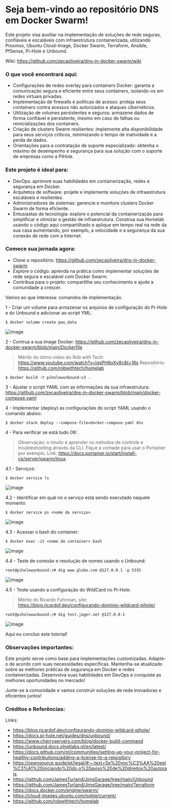 
# Seja bem-vindo ao repositório DNS em Docker Swarm!

Este projeto visa auxiliar na implementação de soluções de rede seguras, confiáveis e escaláveis com infraestrutura containerizada, utilizando Proxmox, Ubuntu Cloud-Image, Docker Swarm, Terraform, Ansible, PfSense, Pi-Hole e Unbound.

Wiki: https://github.com/zecaoliveira/dns-in-docker-swarm/wiki

### O que você encontrará aqui:

- Configurações de redes overlay para containers Docker: garanta a comunicação segura e eficiente entre seus containers, isolando-os em redes virtuais privadas.
- Implementação de firewalls e políticas de acesso: proteja seus containers contra acessos não autorizados e ataques cibernéticos.
- Utilização de volumes persistentes e seguros: armazene dados de forma confiável e persistente, mesmo em caso de falhas ou reinicializações dos containers.
- Criação de clusters Swarm resilientes: implemente alta disponibilidade para seus serviços críticos, minimizando o tempo de inatividade e a perda de dados.
- Orientações para a contratação de suporte especializado: obtenha o máximo de desempenho e segurança para sua solução com o suporte de empresas como a PiHole.

### Este projeto é ideal para:

- DevOps: aprimore suas habilidades em containerização, redes e segurança em Docker.
- Arquitetos de software: projete e implemente soluções de infraestrutura escaláveis e resilientes.
- Administradores de sistemas: gerencie e monitore clusters Docker Swarm de forma eficiente.
- Entusiastas de tecnologia: explore o potencial da containerização para simplificar e otimizar a gestão de infraestrutura. Construa sua Homelab usando o código aqui compartilhado e aplique em tempo real na rede da sua casa aumentando, por exemplo, a velocidade e a segurança da sua conexão de rede com a Internet.

### Comece sua jornada agora:

- Clone o repositório: https://github.com/zecaoliveira/dns-in-docker-swarm
- Explore o código: aprenda na prática como implementar soluções de rede segura e escalável com Docker Swarm.
- Contribua para o projeto: compartilhe seu conhecimento e ajude a comunidade a crescer.

Vamos ao que interessa: comandos de implementação.

1 - Criar um volume para armazenar os arquivos de configuração do Pi-Hole e do Unbound e adicionar ao script YML:
```
$ docker volume create pwu_data
```
![image](https://github.com/zecaoliveira/dns-in-docker-swarm/assets/42525959/3b8b3df0-4c26-46c2-9a5b-6c260c5e7051)

2 - Contrua a sua image Docker: https://github.com/zecaoliveira/dns-in-docker-swarm/blob/main/Dockerfile

> Mérito do ótimo vídeo do Rob with Tech: https://www.youtube.com/watch?v=IqsPH6oXy8c&t=16s
> Repositório: https://github.com/robwithtech/homelab

```
$ docker build -t piholewunbound:v3 .
```
3 - Ajustar o script YAML com as informações da sua infraestrutura: https://github.com/zecaoliveira/dns-in-docker-swarm/blob/main/docker-compose.yaml

4 - Implementar (deploy) as configurações do script YAML usando o comando abaixo:
```
$ docker stack deploy --compose-file=docker-compose.yaml dns
```
4 - Para verificar se está tudo OK:

> Observação: o intuito é aprender os métodos de controle e troubleshooting através da CLI. Fique a vontade para usar o Portainer por exemplo.
> Link: https://docs.portainer.io/start/install-ce/server/swarm/linux

4.1 - Serviços:
```
$ docker service ls
```
![image](https://github.com/zecaoliveira/dns-in-docker-swarm/assets/42525959/84203ab6-4e32-4ebb-8849-ef066e6797ef)

4.2 - Identificar em qual nó o serviço está sendo executado naquele momento
```
$ docker service ps <nome do serviço>
```
![image](https://github.com/zecaoliveira/dns-in-docker-swarm/assets/42525959/1146229f-f9a0-4b83-8d66-e02336d6f5ec)

4.3 - Acessar o bash do container:
```
$ docker exec -it <nome do container> bash
```
![image](https://github.com/zecaoliveira/dns-in-docker-swarm/assets/42525959/3ba30924-080f-4c57-b754-fd4823871a39)

4.4 - Teste de conexão e resolução de nomes usando o Unbound:
```
root@piholewunbound:/# dig www.globo.com @127.0.0.1 -p 5335
```

![image](https://github.com/zecaoliveira/dns-in-docker-swarm/assets/42525959/a2b60c72-1217-4630-b36c-f7391a7de071)

4.5 - Teste usando a configuração do WildCard no Pi-Hole:
> Mérito do Ricardo Fuhrman, site: https://blog.ricardof.dev/configurando-dominio-wildcard-pihole/
```
root@piholewunbound:/# dig test.jager.net @127.0.0.1 
```
![image](https://github.com/zecaoliveira/dns-in-docker-swarm/assets/42525959/e6f7a79a-1996-411c-80ec-b3abeb7d46cd)

Aqui eu concluo este tutorial!

### Observações importantes:

Este projeto serve como base para implementações customizadas. Adapte-o de acordo com suas necessidades específicas.
Mantenha-se atualizado sobre as melhores práticas de segurança em Docker e redes containerizadas.
Desenvolva suas habilidades em DevOps e conquiste as melhores oportunidades no mercado!

Junte-se à comunidade e vamos construir soluções de rede inovadoras e eficientes juntos!

### Créditos e Referências:

Links:

- https://blog.ricardof.dev/configurando-dominio-wildcard-pihole/
- https://docs.pi-hole.net/guides/dns/unbound/
- https://www.cherryservers.com/blog/docker-build-command
- https://unbound.docs.nlnetlabs.nl/en/latest/
- https://docs.github.com/pt/communities/setting-up-your-project-for-healthy-contributions/adding-a-license-to-a-repository
- https://opensource.guide/pt/legal/#:~:text=Se%20voc%C3%AA%20est%C3%A1%20iniciando%20do,o%20aviso%20de%20direitos%20autorais.
- https://github.com/JamesTurland/JimsGarage/tree/main/Unbound
- https://github.com/JamesTurland/JimsGarage/tree/main/Terraform
- https://docs.docker.com/engine/swarm/
- https://cloud-images.ubuntu.com/noble/current/
- https://github.com/robwithtech/homelab
